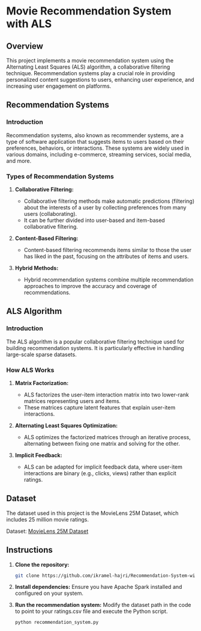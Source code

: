 # Movie Recommendation System with ALS

## Overview

This project implements a movie recommendation system using the Alternating Least Squares (ALS) algorithm, a collaborative filtering technique. Recommendation systems play a crucial role in providing personalized content suggestions to users, enhancing user experience, and increasing user engagement on platforms.

## Recommendation Systems

### Introduction

Recommendation systems, also known as recommender systems, are a type of software application that suggests items to users based on their preferences, behaviors, or interactions. These systems are widely used in various domains, including e-commerce, streaming services, social media, and more.

### Types of Recommendation Systems

1. **Collaborative Filtering:**
   - Collaborative filtering methods make automatic predictions (filtering) about the interests of a user by collecting preferences from many users (collaborating).
   - It can be further divided into user-based and item-based collaborative filtering.

2. **Content-Based Filtering:**
   - Content-based filtering recommends items similar to those the user has liked in the past, focusing on the attributes of items and users.

3. **Hybrid Methods:**
   - Hybrid recommendation systems combine multiple recommendation approaches to improve the accuracy and coverage of recommendations.

## ALS Algorithm

### Introduction

The ALS algorithm is a popular collaborative filtering technique used for building recommendation systems. It is particularly effective in handling large-scale sparse datasets.

### How ALS Works

1. **Matrix Factorization:**
   - ALS factorizes the user-item interaction matrix into two lower-rank matrices representing users and items.
   - These matrices capture latent features that explain user-item interactions.

2. **Alternating Least Squares Optimization:**
   - ALS optimizes the factorized matrices through an iterative process, alternating between fixing one matrix and solving for the other.

3. **Implicit Feedback:**
   - ALS can be adapted for implicit feedback data, where user-item interactions are binary (e.g., clicks, views) rather than explicit ratings.

## Dataset

The dataset used in this project is the MovieLens 25M Dataset, which includes 25 million movie ratings.

Dataset: [MovieLens 25M Dataset](link_to_dataset)

## Instructions

1. **Clone the repository:**

   ```bash
   git clone https://github.com/ikramel-hajri/Recommendation-System-with-ALS
2. **Install dependencies:**
Ensure you have Apache Spark installed and configured on your system.
   
4. **Run the recommendation system:**
Modify the dataset path in the code to point to your ratings.csv file and execute the Python script.
   ```bash
   python recommendation_system.py

   
